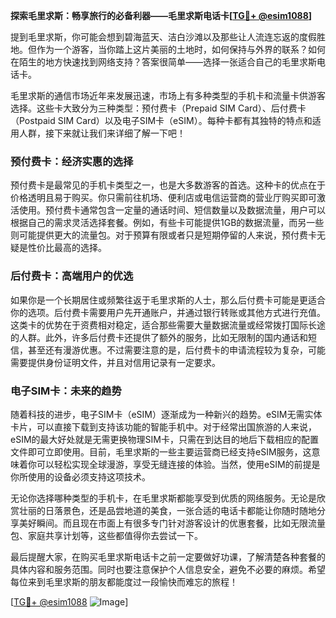 **探索毛里求斯：畅享旅行的必备利器——毛里求斯电话卡[[TG💪+ @esim1088](https://t.me/s/esim1088)]**

提到毛里求斯，你可能会想到碧海蓝天、洁白沙滩以及那些让人流连忘返的度假胜地。但作为一个游客，当你踏上这片美丽的土地时，如何保持与外界的联系？如何在陌生的地方快速找到网络支持？答案很简单——选择一张适合自己的毛里求斯电话卡。

毛里求斯的通信市场近年来发展迅速，市场上有多种类型的手机卡和流量卡供游客选择。这些卡大致分为三种类型：预付费卡（Prepaid SIM Card）、后付费卡（Postpaid SIM Card）以及电子SIM卡（eSIM）。每种卡都有其独特的特点和适用人群，接下来就让我们来详细了解一下吧！

### 预付费卡：经济实惠的选择

预付费卡是最常见的手机卡类型之一，也是大多数游客的首选。这种卡的优点在于价格透明且易于购买。你只需前往机场、便利店或电信运营商的营业厅购买即可激活使用。预付费卡通常包含一定量的通话时间、短信数量以及数据流量，用户可以根据自己的需求灵活选择套餐。例如，有些卡可能提供1GB的数据流量，而另一些则可能提供更大的流量包。对于预算有限或者只是短期停留的人来说，预付费卡无疑是性价比最高的选择。

### 后付费卡：高端用户的优选

如果你是一个长期居住或频繁往返于毛里求斯的人士，那么后付费卡可能是更适合你的选项。后付费卡需要用户先开通账户，并通过银行转账或其他方式进行充值。这类卡的优势在于资费相对稳定，适合那些需要大量数据流量或经常拨打国际长途的人群。此外，许多后付费卡还提供了额外的服务，比如无限制的国内通话和短信，甚至还有漫游优惠。不过需要注意的是，后付费卡的申请流程较为复杂，可能需要提供身份证明文件，并且对信用记录有一定要求。

### 电子SIM卡：未来的趋势

随着科技的进步，电子SIM卡（eSIM）逐渐成为一种新兴的趋势。eSIM无需实体卡片，可以直接下载到支持该功能的智能手机中。对于经常出国旅游的人来说，eSIM的最大好处就是无需更换物理SIM卡，只需在到达目的地后下载相应的配置文件即可立即使用。目前，毛里求斯的一些主要运营商已经支持eSIM服务，这意味着你可以轻松实现全球漫游，享受无缝连接的体验。当然，使用eSIM的前提是你所使用的设备必须支持这项技术。

无论你选择哪种类型的手机卡，在毛里求斯都能享受到优质的网络服务。无论是欣赏壮丽的日落景色，还是品尝地道的美食，一张合适的电话卡都能让你随时随地分享美好瞬间。而且现在市面上有很多专门针对游客设计的优惠套餐，比如无限流量包、家庭共享计划等，这些都值得你去尝试一下。

最后提醒大家，在购买毛里求斯电话卡之前一定要做好功课，了解清楚各种套餐的具体内容和服务范围。同时也要注意保护个人信息安全，避免不必要的麻烦。希望每位来到毛里求斯的朋友都能度过一段愉快而难忘的旅程！

[[TG💪+ @esim1088](https://t.me/s/esim1088) ![Image](https://i.postimg.cc/4NQfJmqS/Snipaste-2025-05-13-00-14-12.png)]
